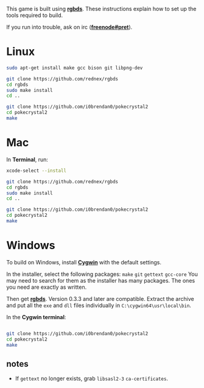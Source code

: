 This game is built using [**rgbds**](https://github.com/rednex/rgbds).
These instructions explain how to set up the tools required to build.

If you run into trouble, ask on irc ([**freenode#pret**](https://kiwiirc.com/client/irc.freenode.net/?#pret)).


# Linux

```bash
sudo apt-get install make gcc bison git libpng-dev

git clone https://github.com/rednex/rgbds
cd rgbds
sudo make install
cd ..

git clone https://github.com/i0brendan0/pokecrystal2
cd pokecrystal2
make
```


# Mac

In **Terminal**, run:

```bash
xcode-select --install

git clone https://github.com/rednex/rgbds
cd rgbds
sudo make install
cd ..

git clone https://github.com/i0brendan0/pokecrystal2
cd pokecrystal2
make
```


# Windows

To build on Windows, install [**Cygwin**](http://cygwin.com/install.html) with the default settings.

In the installer, select the following packages: `make` `git` `gettext` `gcc-core`
You may need to search for them as the installer has many packages. The ones you need are exactly as written.

Then get [**rgbds**](https://github.com/rednex/rgbds/releases/). Version 0.3.3 and later are compatible.
Extract the archive and put all the `exe` and `dll` files individually in `C:\cygwin64\usr\local\bin`.

In the **Cygwin terminal**:

```bash

git clone https://github.com/i0brendan0/pokecrystal2
cd pokecrystal2
make
```

## notes

- If `gettext` no longer exists, grab `libsasl2-3` `ca-certificates`.
